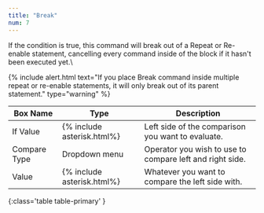 ```yaml
---
title: "Break"
num: 7
---
```


If the condition is true, this command will break out of a Repeat or Re-enable statement, cancelling every command inside of the block if it hasn't been executed yet.\

{% include alert.html text="If you place Break command inside multiple repeat or re-enable statements, it will only break out of its parent statement." type="warning" %}  


| Box Name | Type | Description | 
|-------|--------|--------|
| If Value | {% include asterisk.html%}	 | Left side of the comparison you want to evaluate. |
|Compare Type |	Dropdown menu |	Operator you wish to use to compare left and right side.
| Value |	{% include asterisk.html%}|	Whatever you want to compare the left side with.
{:class='table table-primary' }









